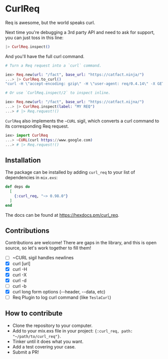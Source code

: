# CurlReq

<!-- MDOC !-->

Req is awesome, but the world speaks curl.

Next time you're debugging a 3rd party API and need to ask for support, you can just toss in this line:

```elixir
|> CurlReq.inspect()
```

And you'll have the full curl command.

```elixir
# Turn a Req request into a `curl` command.

iex> Req.new(url: "/fact", base_url: "https://catfact.ninja/")
...> |> CurlReq.to_curl()
"curl -H \"accept-encoding: gzip\" -H \"user-agent: req/0.4.14\" -X GET https://catfact.ninja/fact" 

# Or use `CurlReq.inspect/2` to inspect inline.

iex> Req.new(url: "/fact", base_url: "https://catfact.nijna/")
...> |> CurlReq.inspect(label: "MY REQ")
...> # |> Req.request!()

```

`CurlReq` also implements the `~CURL` sigil, which converts a curl command to its corresponding Req request.

```elixir
iex> import CurlReq
...> ~CURL(curl https://www.google.com)
...> # |> Req.request!()

```

## Installation

The package can be installed
by adding `curl_req` to your list of dependencies in `mix.exs`:

```elixir
def deps do
  [
    {:curl_req, "~> 0.98.0"}
  ]
end
```

The docs can be found at <https://hexdocs.pm/curl_req>.

## Contributions

Contributions are welcome! There are gaps in the library, and this is open source, so let's work together to fill them!

- [ ] ~CURL sigil handles newlines
- [x] curl [url]
- [x] curl -H
- [x] curl -X
- [x] curl -d
- [ ] curl -b
- [x] curl long form options (--header, --data, etc)
- [ ] Req Plugin to log curl command (like `TeslaCurl`)

## How to contribute

- Clone the repository to your computer.
- Add to your mix.exs file in your project: `{:curl_req, path: "~/path/to/curl_req"}`.
- Tinker until it does what you want.
- Add a test covering your case.
- Submit a PR!

